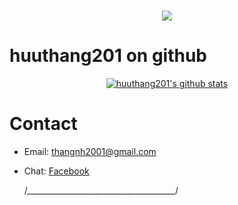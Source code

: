 <h1 align="center">
  <a href="https://git.io/typing-svg">
    <img src="https://readme-typing-svg.herokuapp.com/?lines=Hello,+World!;My+name+is+Thang.;Welcome+to+my+profile!&center=true&size=27">
  </a>
</h1>


# huuthang201 on github

<p align="center">
  <a href="https://github.com/huuthang201"><img src="https://github-readme-stats.vercel.app/api?username=huuthang201&hide_border=true&show_icons=true" alt="huuthang201's github stats"></a>
</p>

# Contact

- Email: thangnh2001@gmail.com
- Chat: [Facebook](https://www.facebook.com/ht3tiz)
  
  /*_____________________________________*/
<!---
huuthang201/huuthang201 is a ✨ special ✨ repository because its `README.md` (this file) appears on your GitHub profile.
You can click the Preview link to take a look at your changes.
--->

